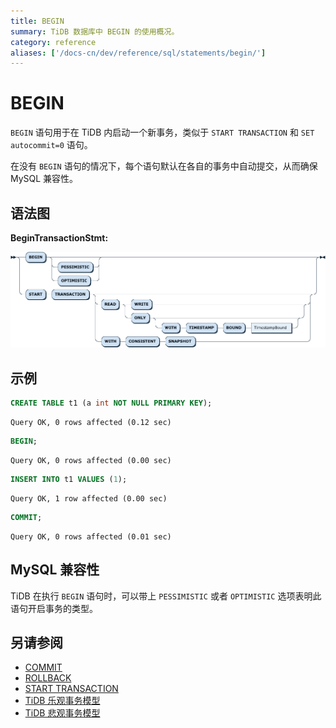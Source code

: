 ```yaml
---
title: BEGIN
summary: TiDB 数据库中 BEGIN 的使用概况。
category: reference
aliases: ['/docs-cn/dev/reference/sql/statements/begin/']
---
```


# BEGIN

`BEGIN` 语句用于在 TiDB 内启动一个新事务，类似于 `START TRANSACTION` 和 `SET autocommit=0` 语句。

在没有 `BEGIN` 语句的情况下，每个语句默认在各自的事务中自动提交，从而确保 MySQL 兼容性。

## 语法图

**BeginTransactionStmt:**

![BeginTransactionStmt](/media/sqlgram/BeginTransactionStmt.png)

## 示例



```sql
CREATE TABLE t1 (a int NOT NULL PRIMARY KEY);
```

```
Query OK, 0 rows affected (0.12 sec)
```



```sql
BEGIN;
```

```
Query OK, 0 rows affected (0.00 sec)
```



```sql
INSERT INTO t1 VALUES (1);
```

```
Query OK, 1 row affected (0.00 sec)
```



```sql
COMMIT;
```

```
Query OK, 0 rows affected (0.01 sec)
```

## MySQL 兼容性

TiDB 在执行 `BEGIN` 语句时，可以带上 `PESSIMISTIC` 或者 `OPTIMISTIC` 选项表明此语句开启事务的类型。

## 另请参阅

* [COMMIT](/sql-statements/sql-statement-commit.md)
* [ROLLBACK](/sql-statements/sql-statement-rollback.md)
* [START TRANSACTION](/sql-statements/sql-statement-start-transaction.md)
* [TiDB 乐观事务模型](/optimistic-transaction.md)
* [TiDB 悲观事务模型](/pessimistic-transaction.md)
